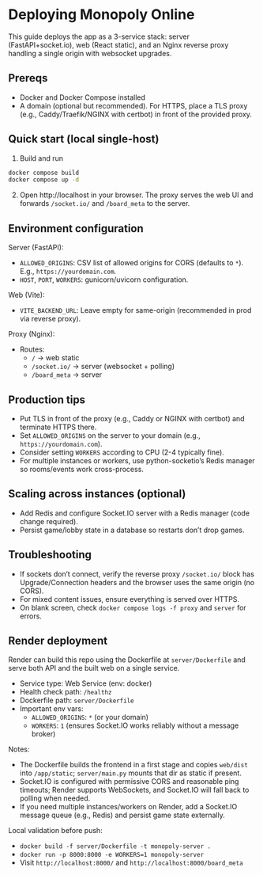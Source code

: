 # Deploying Monopoly Online

This guide deploys the app as a 3-service stack: server (FastAPI+socket.io), web (React static), and an Nginx reverse proxy handling a single origin with websocket upgrades.

## Prereqs
- Docker and Docker Compose installed
- A domain (optional but recommended). For HTTPS, place a TLS proxy (e.g., Caddy/Traefik/NGINX with certbot) in front of the provided proxy.

## Quick start (local single-host)

1. Build and run

```bash
docker compose build
docker compose up -d
```

2. Open http://localhost in your browser. The proxy serves the web UI and forwards `/socket.io/` and `/board_meta` to the server.

## Environment configuration

Server (FastAPI):
- `ALLOWED_ORIGINS`: CSV list of allowed origins for CORS (defaults to `*`). E.g., `https://yourdomain.com`.
- `HOST`, `PORT`, `WORKERS`: gunicorn/uvicorn configuration.

Web (Vite):
- `VITE_BACKEND_URL`: Leave empty for same-origin (recommended in prod via reverse proxy).

Proxy (Nginx):
- Routes:
  - `/` -> web static
  - `/socket.io/` -> server (websocket + polling)
  - `/board_meta` -> server

## Production tips
- Put TLS in front of the proxy (e.g., Caddy or NGINX with certbot) and terminate HTTPS there.
- Set `ALLOWED_ORIGINS` on the server to your domain (e.g., `https://yourdomain.com`).
- Consider setting `WORKERS` according to CPU (2-4 typically fine).
- For multiple instances or workers, use python-socketio’s Redis manager so rooms/events work cross-process.

## Scaling across instances (optional)
- Add Redis and configure Socket.IO server with a Redis manager (code change required).
- Persist game/lobby state in a database so restarts don’t drop games.

## Troubleshooting
- If sockets don’t connect, verify the reverse proxy `/socket.io/` block has Upgrade/Connection headers and the browser uses the same origin (no CORS).
- For mixed content issues, ensure everything is served over HTTPS.
- On blank screen, check `docker compose logs -f proxy` and `server` for errors.

## Render deployment

Render can build this repo using the Dockerfile at `server/Dockerfile` and serve both API and the built web on a single service.

- Service type: Web Service (env: docker)
- Health check path: `/healthz`
- Dockerfile path: `server/Dockerfile`
- Important env vars:
  - `ALLOWED_ORIGINS`: `*` (or your domain)
  - `WORKERS`: `1` (ensures Socket.IO works reliably without a message broker)

Notes:
- The Dockerfile builds the frontend in a first stage and copies `web/dist` into `/app/static`; `server/main.py` mounts that dir as static if present.
- Socket.IO is configured with permissive CORS and reasonable ping timeouts; Render supports WebSockets, and Socket.IO will fall back to polling when needed.
- If you need multiple instances/workers on Render, add a Socket.IO message queue (e.g., Redis) and persist game state externally.

Local validation before push:
- `docker build -f server/Dockerfile -t monopoly-server .`
- `docker run -p 8000:8000 -e WORKERS=1 monopoly-server`
- Visit `http://localhost:8000/` and `http://localhost:8000/board_meta`
